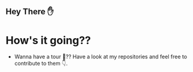## Hey There ✋
# How's it going??
- Wanna have a tour 🚴?? Have a look at my repositories  and feel free to contribute to them 👇.
  

